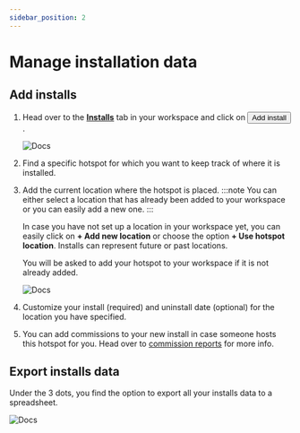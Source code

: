 ```yaml
---
sidebar_position: 2
---
```


# Manage installation data

## Add installs

1. Head over to the [**Installs**](https://app.hotspotty.net/workspace/installs) tab in your workspace and click on <button class="hotspotty-button">Add install</button>.

   ![Docs](/img/workspace/add-install.png)

2. Find a specific hotspot for which you want to keep track of where it is installed.
3. Add the current location where the hotspot is placed.
   :::note
   You can either select a location that has already been added to your workspace or you can easily add a new one.
   :::

   In case you have not set up a location in your workspace yet, you can easily click on **+ Add new location** or choose the option **+ Use hotspot location**. Installs can represent future or past locations.

   You will be asked to add your hotspot to your workspace if it is not already added.

   ![Docs](/img/workspace/add-install-2.png)

4. Customize your install (required) and uninstall date (optional) for the location you have specified.
5. You can add commissions to your new install in case someone hosts this hotspot for you. Head over to [commission reports](../Payment%20Management/generate-commission-reports) for more info.

## Export installs data

Under the 3 dots, you find the option to export all your installs data to a spreadsheet.

![Docs](/img/workspace/add-install-export.png)
